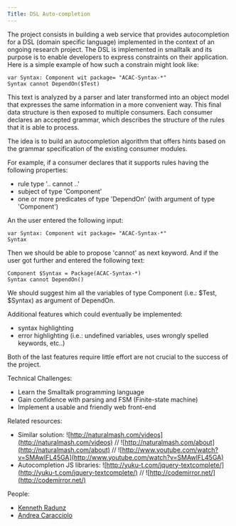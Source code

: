 ```yaml
---
Title: DSL Auto-completion
---
```


The project consists in building a web service that provides autocompletion for a DSL (domain specific language) implemented in the context of an ongoing research project.
The DSL is implemented in smalltalk and its purpose is to enable developers to express constraints on their application. 
Here is a simple example of how such a constrain might look like: 

```var Test: Component with package= "ACAC-Test"
var Syntax: Component wit package= "ACAC-Syntax-*"
Syntax cannot DependOn($Test)
```
 
This text is analyzed by a parser and later transformed into an object model that expresses the same information in a more convenient way.
This final data structure is then exposed to multiple consumers. 
Each consumer declares an accepted grammar, which describes the structure of the rules that it is able to process. 

The idea is to build an autocompletion algorithm that offers hints based on the grammar specification of the existing consumer modules. 

For example, if a consumer declares that it supports rules having the following properties: 

-  rule type '.. cannot ..'
-  subject of type 'Component' 
-  one or more predicates of type 'DependOn' (with argument of type 'Component')

An the user entered the following input:
 
```var Test: Component with package= "ACAC-Test"
var Syntax: Component wit package= "ACAC-Syntax-*"
Syntax
```

Then we should be able to propose 'cannot' as next keyword. 
And if the user got further and entered the following text: 

```Component $Test = Package(ACAC-Test)
Component $Syntax = Package(ACAC-Syntax-*)
Syntax cannot DependOn()
```

We should suggest him all the variables of type Component (i.e.: $Test, $Syntax) as argument of DependOn. 

Additional features which could eventually be implemented: 

-  syntax highlighting 
-  error highlighting (i.e.: undefined variables, uses wrongly spelled keywords, etc..)

Both of the last features require little effort are not crucial to the success of the project.   


Technical Challenges:

-  Learn the Smalltalk programming language 
-  Gain confidence with parsing and FSM (Finite-state machine)
-  Implement a usable and friendly web front-end

Related resources: 

-  Similar solution: ![http://naturalmash.com/videos](http://naturalmash.com/videos) // ![http://naturalmash.com/about](http://naturalmash.com/about) // ![http://www.youtube.com/watch?v=SMAwIFL45GA](http://www.youtube.com/watch?v=SMAwIFL45GA)
-  Autocompletion JS libraries: ![http://yuku-t.com/jquery-textcomplete/](http://yuku-t.com/jquery-textcomplete/) // ![http://codemirror.net/](http://codemirror.net/)


People:

-  [Kenneth Radunz](%base_url%/wiki/alumni/KennethRadunz)
-  [Andrea Caracciolo](%base_url%/staff/Caracciolo)
